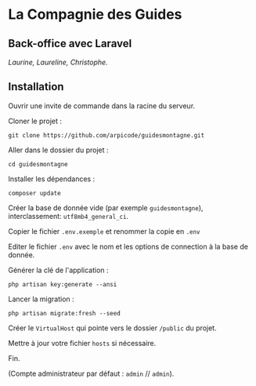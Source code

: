 # La Compagnie des Guides

## Back-office avec Laravel

_Laurine, Laureline, Christophe._

## Installation

Ouvrir une invite de commande dans la racine du serveur.

Cloner le projet :

```
git clone https://github.com/arpicode/guidesmontagne.git
```

Aller dans le dossier du projet :

```
cd guidesmontagne
```

Installer les dépendances :

```
composer update
```

Créer la base de donnée vide (par exemple `guidesmontagne`), interclassement: `utf8mb4_general_ci`.

Copier le fichier `.env.exemple` et renommer la copie en `.env`

Editer le fichier `.env` avec le nom et les options de connection à la base de donnée.

Générer la clé de l'application :

```
php artisan key:generate --ansi
```

Lancer la migration :

```
php artisan migrate:fresh --seed
```

Créer le `VirtualHost` qui pointe vers le dossier `/public` du projet.

Mettre à jour votre fichier `hosts` si nécessaire.

Fin.

(Compte administrateur par défaut : `admin` // `admin`).
